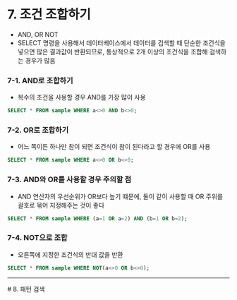 # 7. 조건 조합하기
- AND, OR NOT
- SELECT 명령을 사용해서 데이터베이스에서 데이터를 검색할 때 단순한 조건식을 넣으면 많은 결과값이 반환되므로, 통상적으로 2개 이상의 조건식을 조합해 검색하는 경우가 많음

### 7-1. AND로 조합하기
- 복수의 조건을 사용할 경우 AND를 가장 많이 사용

```sql
SELECT * FROM sample WHERE a<>0 AND b<>0;
```

### 7-2. OR로 조합하기
- 어느 쪽이든 하나만 참이 되면 조건식이 참이 된다라고 할 경우에 OR를 사용

```sql
SELECT * FROM sample WHERE a<>0 OR b<>0;
```

### 7-3. AND와 OR를 사용할 경우 주의할 점
- AND 연산자의 우선순위가 OR보다 높기 떄문에, 둘이 같이 사용할 때 OR 주위를 괄호로 묶어 지정해주는 것이 좋다

```sql
SELECT * FROM sample WHERE (a=1 OR a=2) AND (b=1 OR b=2);
```

### 7-4. NOT으로 조합
- 오른쪽에 지정한 조건식의 반대 값을 반환

```sql
SELECT * FROM sample WHERE NOT(a<>0 OR b<>0);
```
<hr>
# 8. 패턴 검색
